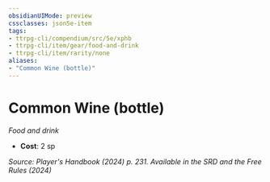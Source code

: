 ```yaml
---
obsidianUIMode: preview
cssclasses: json5e-item
tags:
- ttrpg-cli/compendium/src/5e/xphb
- ttrpg-cli/item/gear/food-and-drink
- ttrpg-cli/item/rarity/none
aliases: 
- "Common Wine (bottle)"
---
```

# Common Wine (bottle)
*Food and drink*  


- **Cost**: 2 sp

*Source: Player's Handbook (2024) p. 231. Available in the <span title='Systems Reference Document (5.2)'>SRD</span> and the Free Rules (2024)*